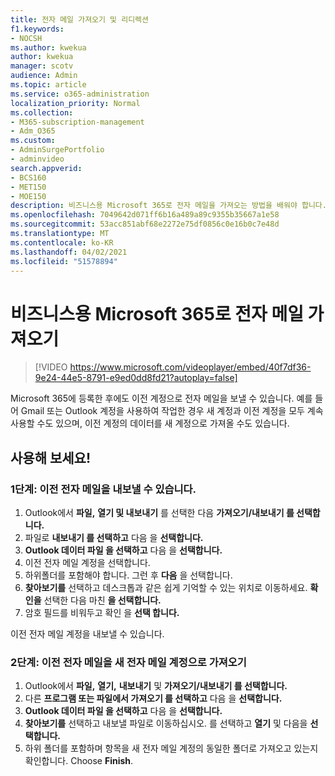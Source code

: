 ```yaml
---
title: 전자 메일 가져오기 및 리디렉션
f1.keywords:
- NOCSH
ms.author: kwekua
author: kwekua
manager: scotv
audience: Admin
ms.topic: article
ms.service: o365-administration
localization_priority: Normal
ms.collection:
- M365-subscription-management
- Adm_O365
ms.custom:
- AdminSurgePortfolio
- adminvideo
search.appverid:
- BCS160
- MET150
- MOE150
description: 비즈니스용 Microsoft 365로 전자 메일을 가져오는 방법을 배워야 합니다.
ms.openlocfilehash: 7049642d071ff6b16a489a89c9355b35667a1e58
ms.sourcegitcommit: 53acc851abf68e2272e75df0856c0e16b0c7e48d
ms.translationtype: MT
ms.contentlocale: ko-KR
ms.lasthandoff: 04/02/2021
ms.locfileid: "51578894"
---
```

# <a name="import-email-to-microsoft-365-for-business"></a>비즈니스용 Microsoft 365로 전자 메일 가져오기 

> [!VIDEO https://www.microsoft.com/videoplayer/embed/40f7df36-9e24-44e5-8791-e9ed0dd8fd21?autoplay=false]

Microsoft 365에 등록한 후에도 이전 계정으로 전자 메일을 보낼 수 있습니다. 예를 들어 Gmail 또는 Outlook 계정을 사용하여 작업한 경우 새 계정과 이전 계정을 모두 계속 사용할 수도 있으며, 이전 계정의 데이터를 새 계정으로 가져올 수도 있습니다.

## <a name="try-it"></a>사용해 보세요!

### <a name="step-1-export-your-old-email"></a>1단계: 이전 전자 메일을 내보낼 수 있습니다.

1. Outlook에서 **파일,** **열기 및 내보내기** 를 선택한 다음 **가져오기/내보내기 를 선택합니다.**
2. 파일로 **내보내기 를 선택하고** 다음 을 **선택합니다.**
3. **Outlook 데이터 파일 을 선택하고** 다음 을 **선택합니다.**
4. 이전 전자 메일 계정을 선택합니다.
5. 하위폴더를 포함해야 합니다. 그런 후 **다음** 을 선택합니다.
6. **찾아보기를** 선택하고 데스크톱과 같은 쉽게 기억할 수 있는 위치로 이동하세요. **확인을** 선택한 다음 마친 **을 선택합니다.**
7. 암호 필드를 비워두고 확인 을 **선택 합니다.**

 이전 전자 메일 계정을 내보낼 수 있습니다.

### <a name="step-2-import-your-old-email-into-your-new-email-account"></a>2단계: 이전 전자 메일을 새 전자 메일 계정으로 가져오기

1. Outlook에서 **파일,** **열기,** **내보내기** 및 **가져오기/내보내기 를 선택합니다.**
2. 다른 **프로그램 또는 파일에서 가져오기 를 선택하고** 다음 을 **선택합니다.**
3. **Outlook 데이터 파일 을 선택하고** 다음 을 **선택합니다.**
4. **찾아보기를** 선택하고 내보낼 파일로 이동하십시오. 를 선택하고 **열기** 및 다음을 **선택합니다.**
5. 하위 폴더를 포함하며 항목을 새 전자 메일 계정의 동일한 폴더로 가져오고 있는지 확인합니다. Choose **Finish**.
